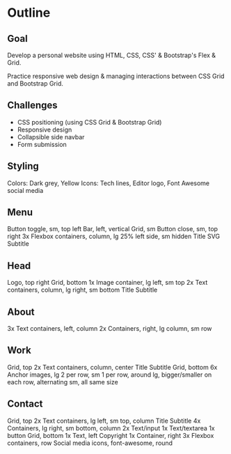 # Outline

## Goal
Develop a personal website using HTML, CSS, CSS' & Bootstrap's Flex & Grid. 

Practice responsive web design & managing interactions between CSS Grid and Bootstrap Grid. 

## Challenges
- CSS positioning (using CSS Grid & Bootstrap Grid)
- Responsive design
- Collapsible side navbar
- Form submission

## Styling
Colors: Dark grey, Yellow
Icons: Tech lines, Editor logo, Font Awesome social media


## Menu
Button toggle, sm, top left
    Bar, left, vertical
        Grid, sm
            Button close, sm, top right
            3x Flexbox containers, column, lg 25% left side, sm hidden
                Title
                SVG
                Subtitle

## Head
Logo, top right
Grid, bottom
    1x Image container, lg left, sm top
    2x Text containers, column, lg right, sm bottom
        Title
        Subtitle 

## About
3x Text containers, left, column
2x Containers, right, lg column, sm row

## Work
Grid, top
    2x Text containers, column, center
        Title
        Subtitle
    Grid, bottom
    6x Anchor images, lg 2 per row, sm 1 per row, around
        lg, bigger/smaller on each row, alternating
        sm, all same size


## Contact
Grid, top
    2x Text containers, lg left, sm top, column
        Title
        Subtitle
    4x Containers, lg right, sm bottom, column
        2x Text/input
        1x Text/textarea
        1x button
    Grid, bottom
    1x Text, left
        Copyright
    1x Container, right
        3x Flexbox containers, row
            Social media icons, font-awesome, round